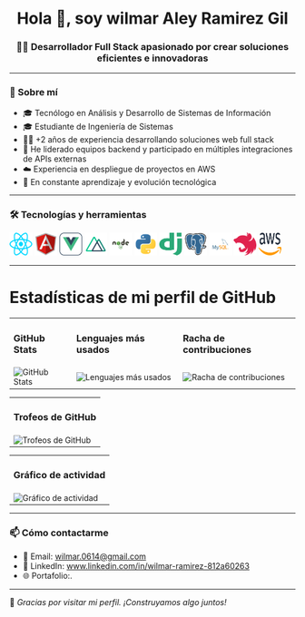 <h1 align="center">Hola 👋, soy wilmar Aley Ramirez Gil</h1>
<h3 align="center">👨‍💻 Desarrollador Full Stack apasionado por crear soluciones eficientes e innovadoras</h3>

---

### 🚀 Sobre mí

- 🎓 Tecnólogo en Análisis y Desarrollo de Sistemas de Información
- 🎓 Estudiante de Ingeniería de Sistemas
- 👨‍💻 +2 años de experiencia desarrollando soluciones web full stack
- 🚀 He liderado equipos backend y participado en múltiples integraciones de APIs externas
- ☁️ Experiencia en despliegue de proyectos en AWS
- 🧠 En constante aprendizaje y evolución tecnológica

---

### 🛠️ Tecnologías y herramientas

<p align="left">
  <img src="./public/image/icons/react.svg" width="40" height="40" alt="React" />
  <img src="./public/image/icons/angularjs.svg" width="40" height="40" alt="Angular" />
  <img src="./public/image/icons/vue.svg" width="40" height="40" alt="Vue.js" />
  <img src="./public/image/icons/nuxt.svg" width="40" height="40" alt="Nuxt.js" />
  <img src="./public/image/icons/node-js.svg" width="40" height="40" alt="Node.js" />
  <img src="./public/image/icons/python.svg" width="40" height="40" alt="Python" />
  <img src="./public/image/icons/django.svg" width="40" height="40" alt="Django" />
  <img src="./public/image/icons/postgresql.svg" width="40" height="40" alt="PostgreSQL" />
  <img src="./public/image/icons/mysql.svg" width="40" height="40" alt="MySQL" />
  <img src="./public/image/icons/nestjs.svg" width="40" height="40" alt="NestJS" />
  <img src="./public/image/icons/aws.svg" width="40" height="40" alt="AWS" />
</p>

---

# Estadísticas de mi perfil de GitHub

<table width="70%">
  <tr>
    <td><h3>GitHub Stats</h3></td>
    <td><h3>Lenguajes más usados</h3></td>
    <td><h3>Racha de contribuciones</h3></td>
  </tr>
  <tr>
    <td>
      <img src="https://github-readme-stats.vercel.app/api?username=wilmarRamirez&show_icons=true&theme=radical" alt="GitHub Stats" />
    </td>
    <td>
      <img src="https://github-readme-stats.vercel.app/api/top-langs/?username=wilmarRamirez&layout=compact&theme=radical" alt="Lenguajes más usados" />
    </td>
    <td>
      <img src="https://streak-stats.demolab.com?user=wilmarRamirez&theme=radical" alt="Racha de contribuciones" />
    </td>
  </tr>
</table>
<table width="70%">

<tr>
<tr>
    <td><h3>Trofeos de GitHub</h3></td>
  </tr>
    <td>
    <img src="https://github-profile-trophy.vercel.app/?username=wilmarRamirez&theme=radical" alt="Trofeos de GitHub">
     </td>
  </tr>
</table>

<table width="70%">

<tr>
<tr>
    <td><h3>Gráfico de actividad</h3></td>
  </tr>
    <td>
    <img src="https://github-readme-activity-graph.vercel.app/graph?username=wilmarRamirez&theme=radical" alt="Gráfico de actividad">
     </td>
  </tr>
</table>

---

### 📫 Cómo contactarme

- 📧 Email: wilmar.0614@gmail.com
- 💼 LinkedIn: www.linkedin.com/in/wilmar-ramirez-812a60263
- 🌐 Portafolio:.

---

💬 _Gracias por visitar mi perfil. ¡Construyamos algo juntos!_
